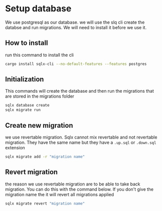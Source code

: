 # Setup database

We use postgresql as our database. we will use the slq cli create the databse and run migrations. We will need to install it before we use it.

## How to install

run this command to install the cli

```bash
cargo install sqlx-cli --no-default-features --features postgres
```

## Initialization

This commands will create the database and then run the migrations that are stored in the migrations folder

```bash
sqlx database create
sqlx migrate run
```

## Create new migration

we use revertable migration. Sqlx cannot mix revertable and not revertable migration. They have the same name but they have a `.up.sql` or `.down.sql` extension

```bash
sqlx migrate add -r "migration name"
```

## Revert migration

the reason we use revertable migration are to be able to take back migration. You can do this with the command below. If you don't give the migration name the it will revert all migrations applied

```bash
sqlx migrate revert "migration name"
```
